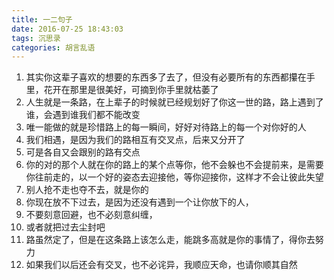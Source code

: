 ```yaml
---
title: 一二句子
date: 2016-07-25 18:43:03
tags: 沉思录
categories: 胡言乱语
---
```

1. 其实你这辈子喜欢的想要的东西多了去了，但没有必要所有的东西都攥在手里，花开在那里是很美好，可摘到你手里就枯萎了
2. 人生就是一条路，在上辈子的时候就已经规划好了你这一世的路，路上遇到了谁，会遇到谁我们都不能改变
3. 唯一能做的就是珍惜路上的每一瞬间，好好对待路上的每一个对你好的人
4. 我们相遇，是因为我们的路相互有交叉点，后来又分开了
5. 可是各自又会跟别的路有交点
6. 你的对的那个人就在你的路上的某个点等你，他不会躲也不会提前来，是需要你往前走的，以一个好的姿态去迎接他，等你迎接你，这样才不会让彼此失望
7. 别人抢不走也夺不去，就是你的
8. 你现在放不下过去，是因为还没有遇到一个让你放下的人，
9. 不要刻意回避，也不必刻意纠缠，
10. 或者就把过去尘封吧
11. 路虽然定了，但是在这条路上该怎么走，能跳多高就是你的事情了，得你去努力
12. 如果我们以后还会有交叉，也不必诧异，我顺应天命，也请你顺其自然
